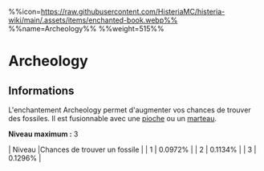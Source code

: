 %%icon=https://raw.githubusercontent.com/HisteriaMC/histeria-wiki/main/.assets/items/enchanted-book.webp%%
%%name=Archeology%%
%%weight=515%%
# Archeology

## Informations
L'enchantement Archeology permet d'augmenter vos chances de trouver des fossiles. Il est fusionnable avec une [pioche](https://histeria.fr/wiki/outils/histerite-pickaxe) ou un [marteau](https://histeria.fr/wiki/outils/hammer).


**Niveau maximum :** 3

| Niveau |Chances de trouver un fossile |
| 1 |	0.0972% |
| 2 |	0.1134% |
| 3 |	0.1296% |
